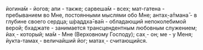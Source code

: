 йогина̄м - йогов; апи - также; сарвеша̄м - всех; мат-гатена - пребыванием во Мне, постоянными мыслями обо Мне; антах̣-а̄тмана̄ - в глубине своего сердца; ш́раддха̄-ва̄н - обладающий непоколебимой верой; бхаджате - занимается трансцендентным любовным служением; йах̣ - который; ма̄м - Мне (Верховному Господу); сах̣ - он; ме - у Меня; йукта-тамах̣ - величайший йог; матах̣ - считающийся.